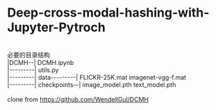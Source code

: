 # Deep-cross-modal-hashing-with-Jupyter-Pytroch
<br />必要的目录结构
<br />|DCMH--| DCMH.ipynb
<br />|---------| utils.py
<br />|---------| data---------| FLICKR-25K.mat imagenet-vgg-f.mat
<br />|---------| checkpoints--| image_model.pth text_model.pth
<br />
<br />clone from https://github.com/WendellGul/DCMH
